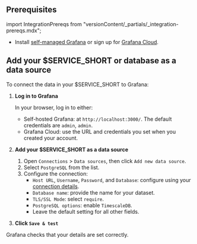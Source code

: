 ## Prerequisites

import IntegrationPrereqs from "versionContent/_partials/_integration-prereqs.mdx";

<IntegrationPrereqs />

* Install [self-managed Grafana][grafana-self-managed] or sign up for [Grafana Cloud][grafana-cloud].

## Add your $SERVICE_SHORT or database as a data source 

To connect the data in your $SERVICE_SHORT to Grafana:

<Procedure>

1. **Log in to Grafana** 

   In your browser, log in to either:
    - Self-hosted Grafana: at `http://localhost:3000/`. The default credentials are `admin`, `admin`.
    - Grafana Cloud: use the URL and credentials you set when you created your account.
1. **Add your $SERVICE_SHORT as a data source**
   1. Open `Connections` > `Data sources`, then click `Add new data source`.
   1. Select `PostgreSQL` from the list. 
   1. Configure the connection:
       - `Host URL`, `Username`, `Password`, and `Database`: configure using your [connection details][connection-info]. 
       - `Database name`: provide the name for your dataset.
       - `TLS/SSL Mode`: select `require`.
       - `PostgreSQL options`: enable `TimescaleDB`.
       - Leave the default setting for all other fields.

  1.  **Click `Save & test`** 
  
  Grafana checks that your details are set correctly.

</Procedure>

[grafana-self-managed]: https://grafana.com/get/?tab=self-managed
[grafana-cloud]: https://grafana.com/get/
[cloud-login]: https://console.cloud.timescale.com/
[create-service]: /getting-started/:currentVersion:/services/
[connection-info]: /use-timescale/:currentVersion:/integrations/query-admin/find-connection-details/